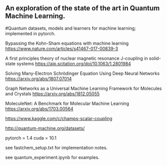 ## An exploration of the state of the art in Quantum Machine Learning.

#Quantum datasets, models and learners for machine learning; implemented in pytorch.

Bypassing the Kohn-Sham equations with machine learning
https://www.nature.com/articles/s41467-017-00839-3

A first principles theory of nuclear magnetic resonance J-coupling in solid-state systems
https://aip.scitation.org/doi/10.1063/1.2801984

Solving Many-Electron Schrödinger Equation Using Deep Neural Networks
https://arxiv.org/abs/1807.07014

Graph Networks as a Universal Machine Learning Framework for Molecules and Crystals
https://arxiv.org/abs/1812.05055

MoleculeNet: A Benchmark for Molecular Machine Learning
https://arxiv.org/abs/1703.00564

https://www.kaggle.com/c/champs-scalar-coupling

http://quantum-machine.org/datasets/

pytorch = 1.4 cuda = 10.1

see fastchem_setup.txt for implementation notes.

see quantum_experiment.ipynb for examples.
